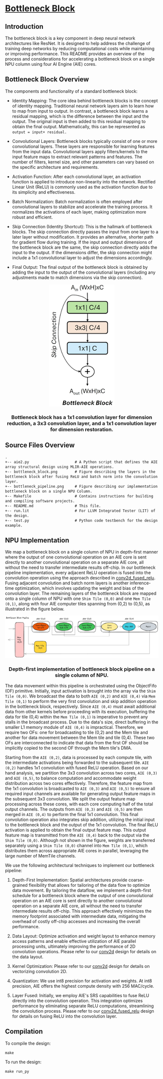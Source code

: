 <!---//===- README.md --------------------------*- Markdown -*-===//
//
// This file is licensed under the Apache License v2.0 with LLVM Exceptions.
// See https://llvm.org/LICENSE.txt for license information.
// SPDX-License-Identifier: Apache-2.0 WITH LLVM-exception
//
// Copyright (C) 2024, Advanced Micro Devices, Inc.
// 
//===----------------------------------------------------------------------===//-->

# <ins>Bottleneck Block</ins>
## Introduction
The bottleneck block is a key component in deep neural network architectures like ResNet. It is designed to help address the challenge of training deep networks by reducing computational costs while maintaining or improving performance. This README provides an overview of the process and considerations for accelerating a bottleneck block on a single NPU column using four AI Engine (AIE) cores.


## Bottleneck Block Overview
The components and functionality of a standard bottleneck block:

* Identity Mapping: The core idea behind bottleneck blocks is the concept of identity mapping. Traditional neural network layers aim to learn how to map from input to output. In contrast, a bottleneck block learns a residual mapping, which is the difference between the input and the output. The original input is then added to this residual mapping to obtain the final output. Mathematically, this can be represented as `output = input+ residual.`

* Convolutional Layers: Bottleneck blocks typically consist of one or more convolutional layers. These layers are responsible for learning features from the input data. Convolutional layers apply filters/kernels to the input feature maps to extract relevant patterns and features. The number of filters, kernel size, and other parameters can vary based on the specific architecture and requirements.

* Activation Function: After each convolutional layer, an activation function is applied to introduce non-linearity into the network. Rectified Linear Unit (ReLU) is commonly used as the activation function due to its simplicity and effectiveness.

* Batch Normalization: Batch normalization is often employed after convolutional layers to stabilize and accelerate the training process. It normalizes the activations of each layer, making optimization more robust and efficient.

* Skip Connection (Identity Shortcut): This is the hallmark of bottleneck blocks. The skip connection directly passes the input from one layer to a later layer without modification. It provides an alternative, shorter path for gradient flow during training. If the input and output dimensions of the bottleneck block are the same, the skip connection directly adds the input to the output. If the dimensions differ, the skip connection might include a 1x1 convolutional layer to adjust the dimensions accordingly.

* Final Output: The final output of the bottleneck block is obtained by adding the input to the output of the convolutional layers (including any adjustments made to match dimensions via the skip connection).
<p align="center">
 <picture>
 <source media="(prefers-color-scheme: light)" srcset="bottleneck_block.png">
 <img alt="block" src="bottleneck_block.png" height="400">
</picture>
 <h3 align="center">Bottleneck block has a 1x1 convolution layer for dimension reduction, a 3x3 convolution layer, and a 1x1 convolution layer for dimension restoration.
 </h3>
</p>

## Source Files Overview

```
.
+-- aie2.py                     # A Python script that defines the AIE array structural design using MLIR-AIE operations.
+-- bottleneck_block.png        # Figure describing the layers in the bottleneck block after fusing ReLU and batch norm into the convolution layer.
+-- bottleneck_pipeline.png     # Figure describing our implementation bottleneck block on a single NPU Column.
+-- Makefile                    # Contains instructions for building and compiling software projects.
+-- README.md                   # This file.
+-- run.lit                     # For LLVM Integrated Tester (LIT) of the design.
+-- test.py                     # Python code testbench for the design example.
```

## NPU Implementation

We map a bottleneck block on a single column of NPU in depth-first manner where the output of one convolutional operation on an AIE core is sent directly to another convolutional operation on a separate AIE core, all without the need to transfer intermediate results off-chip. 
In our bottleneck pipeline implementation, every adjacent ReLU operation is fused into the convolution operation using the approach described in [conv2d_fused_relu](../conv2d_fused_relu). Fusing adjacent convolution and batch norm layers is another inference-time optimization, which involves updating the weight and bias of the convolution layer. The remaining layers of the bottleneck block are mapped onto a single column of NPU with one `Shim Tile (0,0)` and one `Mem Tile (0,1)`, along with four AIE computer tiles spanning from (0,2) to (0,5), as illustrated in the figure below.

<p align="center">
  <img
    src="bottleneck_pipeline.png">
    <h3 align="center"> Depth-first implementation of bottleneck block pipeline on a single column of NPU. 
 </h3> 
</p>

The data movement within this pipeline is orchestrated using the ObjectFifo (OF) primitive. Initially, input activation is brought into the array via the `Shim Tile (0,0)`. We broadcast the data to both `AIE (0,2)` and `AIE (0,4)` via `Mem Tile (0,1)`  to perform the very first convolution and skip addition operation in the bottleneck block, respectively. Since  `AIE (0,4)` must await additional data from other kernels before proceeding with its execution, buffering the data for tile (0,4) within the `Mem Tile (0,1)` is imperative to prevent any stalls in the broadcast process. Due to the data's size, direct buffering in the smaller L1 memory module of `AIE (0,4)` is impractical. Therefore, we require two OFs: one for broadcasting to tile (0,2) and the Mem tile and another for data movement between the Mem tile and tile (0,4). These two OFs are interconnected to indicate that data from the first OF should be implicitly copied to the second OF through the Mem tile's DMA.

Starting from the `AIE (0,2)`, data is processed by each compute tile, with the intermediate activations being forwarded to the subsequent tile. `AIE (0,2)` handles 1x1 convolution with fused ReLU operation. Based on our hand analysis, we partition the 3x3 convolution across two cores, `AIE (0,3)` and `AIE (0,5)`, to balance computation and accommodate weight distribution across two cores effectively. Therefore, the feature map from the 1x1 convolution is broadcasted to `AIE (0,3)` and `AIE (0,5)` to ensure all required input channels are available for generating output feature maps in the subsequent 3x3 convolution. We split the output feature map processing across these cores, with each core computing half of the total output channels. The outputs from `AIE (0,3)` and `AIE (0,5)` are then merged in `AIE (0,4)` to perform the final 1x1 convolution. This final convolution operation also integrates skip addition, utilizing the initial input to the bottleneck block and the output of the 1x1 convolution. The final ReLU activation is applied to obtain the final output feature map. This output feature map is transmitted from the `AIE (0,4)` back to the output via the `Shim Tile (0,0)`. Although not shown in the figure, weights are transferred separately using a `Shim Tile (0,0)` channel into `Mem Tile (0,1)`, which distributes them across appropriate AIE cores in parallel, leveraging the large number of MemTile channels.

We use the following architectural techniques to implement our bottleneck pipeline:

1. Depth-First Implementation: Spatial architectures provide coarse-grained flexibility that allows for tailoring of the data flow to optimize data movement. By tailoring the dataflow, we implement a depth-first schedule for a bottleneck block where the output of one convolutional operation on an AIE core is sent directly to another convolutional operation on a separate AIE core, all without the need to transfer intermediate results off-chip. This approach effectively minimizes the memory footprint associated with intermediate data, mitigating the overhead of costly off-chip accesses and increasing the overall performance.

2. Data Layout: Optimize activation and weight layout to enhance memory access patterns and enable effective utilization of AIE parallel processing units, ultimately improving the performance of 2D convolution operations. Please refer to our [conv2d](../conv2d) design for details on the data layout. 

3. Kernel Optimization: Please refer to our [conv2d](../conv2d) design for details on vectorizing convolution 2D.

4. Quantization: We use int8 precision for activation and weights. At int8 precision, AIE offers the highest compute density with 256 MAC/cycle. 

5. Layer Fused: Initially, we employ AIE's SRS capabilities to fuse ReLU directly into the convolution operation. This integration optimizes performance by eliminating separate ReLU computations, streamlining the convolution process. Please refer to our [conv2d_fused_relu](../conv2d_fused_relu) design for details on fusing ReLU into the convolution layer.

## Compilation
To compile the design:
```
make
```

To run the design:
```
make run_py
```